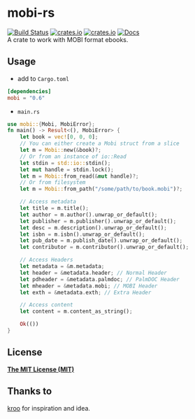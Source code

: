 # mobi-rs
[![Build Status](https://github.com/vv9k/mobi-rs/workflows/mobi-rs%20CI/badge.svg)](https://github.com/vv9k/mobi-rs/actions?query=workflow%3A%22mobi-rs+CI%22)
[![crates.io](https://img.shields.io/crates/v/mobi)](https://crates.io/crates/mobi)
[![crates.io](https://img.shields.io/crates/l/mobi)](https://github.com/vv9k/mobi-rs/blob/master/LICENSE)
[![Docs](https://img.shields.io/badge/docs-master-brightgreen)](https://docs.rs/mobi)  
A crate to work with MOBI format ebooks.
## Usage
- add to `Cargo.toml`
```toml
[dependencies]
mobi = "0.6"
```
- `main.rs`
```rust
use mobi::{Mobi, MobiError};
fn main() -> Result<(), MobiError> {
    let book = vec![0, 0, 0];
    // You can either create a Mobi struct from a slice
    let m = Mobi::new(&book)?;
    // Or from an instance of io::Read
    let stdin = std::io::stdin();
    let mut handle = stdin.lock();
    let m = Mobi::from_read(&mut handle)?;
    // Or from filesystem
    let m = Mobi::from_path("/some/path/to/book.mobi")?;

    // Access metadata
    let title = m.title();
    let author = m.author().unwrap_or_default();
    let publisher = m.publisher().unwrap_or_default();
    let desc = m.description().unwrap_or_default();
    let isbn = m.isbn().unwrap_or_default();
    let pub_date = m.publish_date().unwrap_or_default();
    let contributor = m.contributor().unwrap_or_default();

    // Access Headers
    let metadata = &m.metadata;
    let header = &metadata.header; // Normal Header
    let pdheader = &metadata.palmdoc; // PalmDOC Header
    let mheader = &metadata.mobi; // MOBI Header
    let exth = &metadata.exth; // Extra Header

    // Access content
    let content = m.content_as_string();

    Ok(())
}
```
## License
[**The MIT License (MIT)**](https://github.com/vv9k/mobi-rs/blob/master/LICENSE)
## Thanks to
[kroo](https://github.com/kroo/mobi-python) for inspiration and idea.
